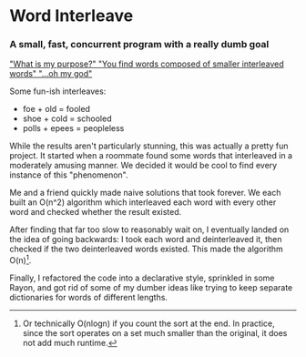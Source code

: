 # Word Interleave

### A small, fast, concurrent program with a really dumb goal

["What is my purpose?" "You find words composed of smaller interleaved words" "…oh my god"](https://www.youtube.com/watch?v=X7HmltUWXgs)

Some fun-ish interleaves:

- foe + old = fooled
- shoe + cold = schooled
- polls + epees = peopleless

While the results aren't particularly stunning, this was actually a pretty fun project. It started when a 
roommate found some words that interleaved in a moderately amusing manner. We decided it would be cool to 
find every instance of this "phenomenon".

Me and a friend quickly made naive solutions that took forever. We each built an O(n^2) algorithm which interleaved
each word with every other word and checked whether the result existed.

After finding that far too slow to reasonably wait on, I eventually landed on the idea of going backwards: I took each
word and deinterleaved it, then checked if the two deinterleaved words existed. This made the algorithm O(n)[^1].

Finally, I refactored the code into a declarative style, sprinkled in some Rayon, and got rid of some of my dumber
ideas like trying to keep separate dictionaries for words of different lengths.

[^1]: Or technically O(nlogn) if you count the sort at the end. In practice, since the sort operates on a set much
smaller than the original, it does not add much runtime.
